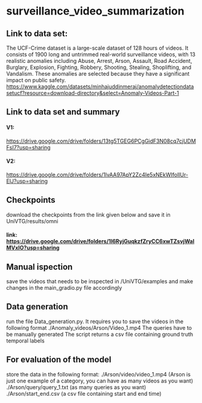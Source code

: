 # surveillance_video_summarization

## Link to data set:
The UCF-Crime dataset is a large-scale dataset of 128 hours of videos. It consists of 1900 long and untrimmed real-world surveillance videos, with 13 realistic anomalies including Abuse, Arrest, Arson, Assault, Road Accident, Burglary, Explosion, Fighting, Robbery, Shooting, Stealing, Shoplifting, and Vandalism. These anomalies are selected because they have a significant impact on public safety.
https://www.kaggle.com/datasets/minhajuddinmeraj/anomalydetectiondatasetucf?resource=download-directory&select=Anomaly-Videos-Part-1

## Link to data set and summary
#### V1:
https://drive.google.com/drive/folders/13tg5TGEG6PCgGidF3N08cq7cjUDMFsI7?usp=sharing
#### V2:
https://drive.google.com/drive/folders/1lvAA97ApY2Zc4Ie5xNEkWIfolIUr-ElJ?usp=sharing

## Checkpoints
download the checkpoints from the link given below and save it in UniVTG/results/omni
#### link: https://drive.google.com/drive/folders/1l6RyjGuqkzfZryCC6xwTZsvjWaIMVxIO?usp=sharing

## Manual ispection
save the videos that needs to be inspected in /UniVTG/examples and make changes in the main_gradio.py file accordingly

## Data generation
run the file Data_generation.py. It requires you to save the videos in the following format
./Anomaly_videos/Arson/Video_1.mp4
The queries have to be manually generated
The script returns a csv file containing ground truth temporal labels

## For evaluation of the model
store the data in the following format:
./Arson/video/video_1.mp4    (Arson is just one example of a category, you can have as many videos as you want)
./Arson/query/query_1.txt    (as many queries as you want)
./Arson/start_end.csv        (a csv file containing start and end time)



